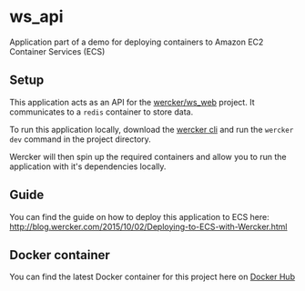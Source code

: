 # ws_api

Application part of a demo for deploying containers to Amazon EC2 Container Services (ECS)

## Setup

This application acts as an API for the  [wercker/ws_web](https://github.com/wercker/ws_api) project. 
It communicates to a `redis` container to store data. 

To run this application locally, download the [wercker cli](http://wercker.com/downloads) and run the `wercker dev` command in the project directory.

Wercker will then spin up the required containers and allow you to run the application with it's dependencies locally.

## Guide

You can find the guide on how to deploy this application to ECS here: 
http://blog.wercker.com/2015/10/02/Deploying-to-ECS-with-Wercker.html

## Docker container

You can find the latest Docker container for this project here on [Docker Hub](https://hub.docker.com/r/wercker/api/)
